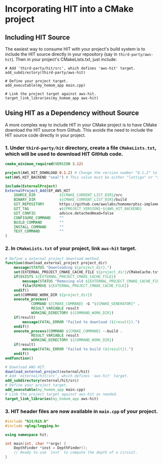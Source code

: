 # Incorporating HIT into a CMake project

## Including HIT Source
The easiest way to consume HIT with your project's build system is to include the HIT source directly in your repository (say in `third-party/aws-hit`). Then in your project's CMakeLists.txt, just include:

```
# Add 'third-party/hit/src', which defines 'aws-hit' target.
add_subdirectory(third-party/aws-hit)

# Define your project target.
add_executable(my_homom_app main.cpp)

# Link the project target against aws-hit.
target_link_libraries(my_homom_app aws-hit)
```

## Using HIT as a Dependency without Source
A more complex way to include HIT in your CMake project is to have CMake download the HIT source from Github. This avoids the need to include the HIT source code directly in your project.

### 1. Under `third-party/hit` directory, create a file `CMakeLists.txt`, which will be used to download HIT GitHub code.
```cmake
cmake_minimum_required(VERSION 3.12)

project(AWS_HIT_DOWNLOAD 0.1.2) # Change the version number "0.1.2" to whichever version you want
set(AWS_HIT_BACKEND "seal") # This value must be either "lattigo" or "seal"

include(ExternalProject)
ExternalProject_Add(EP_AWS_HIT
    SOURCE_DIR           ${CMAKE_CURRENT_LIST_DIR}/src
    BINARY_DIR           ${CMAKE_CURRENT_LIST_DIR}/build
    GIT_REPOSITORY       https://github.com/awslabs/homomorphic-implementors-toolkit.git
    GIT_TAG              v${PROJECT_VERSION}-${AWS_HIT_BACKEND}
    GIT_CONFIG           advice.detachedHead=false
    CONFIGURE_COMMAND    ""
    BUILD_COMMAND        ""
    INSTALL_COMMAND      ""
    TEST_COMMAND         ""
)
```

### 2. In `CMakeLists.txt` of your project, link `aws-hit` target.
```cmake
# Define a external project download method.
function(download_external_project project_dir)
    message(STATUS "Downloading ${project_dir}.")
    set(EXTERNAL_PROJECT_CMAKE_CACHE_FILE ${project_dir}/CMakeCache.txt)
    if(EXISTS ${EXTERNAL_PROJECT_CMAKE_CACHE_FILE})
        message(STATUS "Removing old ${EXTERNAL_PROJECT_CMAKE_CACHE_FILE}")
        file(REMOVE ${EXTERNAL_PROJECT_CMAKE_CACHE_FILE})
    endif()
    set(COMMAND_WORK_DIR ${project_dir})
    execute_process(
            COMMAND ${CMAKE_COMMAND} -G "${CMAKE_GENERATOR}" .
            RESULT_VARIABLE result
            WORKING_DIRECTORY ${COMMAND_WORK_DIR})
    if(result)
        message(FATAL_ERROR "Failed to download (${result}).")
    endif()
    execute_process(COMMAND ${CMAKE_COMMAND} --build .
            RESULT_VARIABLE result
            WORKING_DIRECTORY ${COMMAND_WORK_DIR})
    if(result)
        message(FATAL_ERROR "Failed to build (${result}).")
    endif()
endfunction()

# Download AWS HIT.
download_external_project(external/hit)
# Add 'external/hit/src', which defines 'aws-hit' target.
add_subdirectory(external/hit/src)
# Define your project target.
add_executable(my_homom_app main.cpp)
# Link the project target against aws-hit as needed.
target_link_libraries(my_homom_app aws-hit)
```

### 3. HIT header files are now available in `main.cpp` of your project.

```c++
#include "hit/hit.h"
#include <glog/logging.h>

using namespace hit;

int main(int, char **argv) {
    DepthFinder *inst = DepthFinder();
    // Ready to use `inst` to compute the depth of a circuit.
}
```
